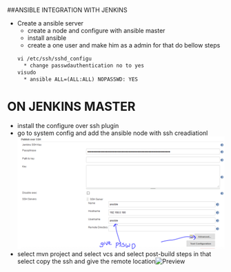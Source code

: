 ##ANSIBLE INTEGRATION WITH JENKINS
* Create a ansible server
  * create a node and configure with ansible master
  * install ansible 
  * create a one user and make him as a admin for that do bellow steps
  ```
  vi /etc/ssh/sshd_configu
    * change passwdauthentication no to yes
  visudo
    * ansible ALL=(ALL:ALL) NOPASSWD: YES  
  ```
# ON JENKINS MASTER 
  * install the configure over ssh plugin
  * go to system config and add the ansible node with ssh      creadiationl ![preview](./images/ssh-server.PNG)  
* select mvn project and select vcs and select post-build steps in that select copy the ssh and give the remote location![Preview](./images/post-ssh.PNG)  